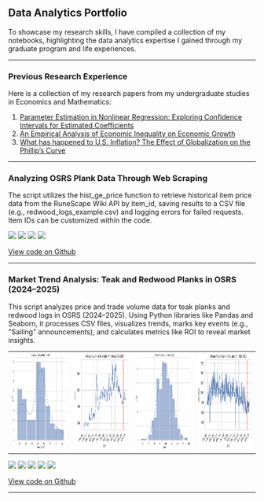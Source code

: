## Data Analytics Portfolio
To showcase my research skills, I have compiled a collection of my notebooks, highlighting the data analytics expertise I gained through my graduate program and life experiences. 

---

### Previous Research Experience
Here is a collection of my research papers from my undergraduate studies in Economics and Mathematics:
1. [Parameter Estimation in Nonlinear Regression: Exploring Confidence Intervals for Estimated Coefficients](https://scholar.umw.edu/student_research/390/)
2. [An Empirical Analysis of Economic Inequality on Economic Growth](https://scholar.umw.edu/student_research/389/)
3. [What has happened to U.S. Inflation? The Effect of Globalization on the Phillip’s Curve](https://blogs.elon.edu/ipe/issues/volume-29-issue-1-2020/)

--- 

### Analyzing OSRS Plank Data Through Web Scraping
The script utilizes the hist_ge_price function to retrieve historical item price data from the RuneScape Wiki API by item_id, saving results to a CSV file (e.g., redwood_logs_example.csv) and logging errors for failed requests. Item IDs can be customized within the code.

[![](https://img.shields.io/badge/Python-white?logo=Python)](#) [![](https://img.shields.io/badge/Jupyter-white?logo=Jupyter)](#) [![](https://img.shields.io/badge/DataExtraction-white?logo=DataExtraction)](#) [![](https://img.shields.io/badge/Runescape-white?logo=Runescape)](#) 

[View code on Github]()

--- 

### Market Trend Analysis: Teak and Redwood Planks in OSRS (2024–2025)
This script analyzes price and trade volume data for teak planks and redwood logs in OSRS (2024–2025). Using Python libraries like Pandas and Seaborn, it processes CSV files, visualizes trends, marks key events (e.g., "Sailing" announcements), and calculates metrics like ROI to reveal market insights.

<table>
  <tr>
    <td><img src="Images/Figure 2025-03-25 212214 (0).png?raw=true" width="300" height="200" /></td>
    <td><img src="Images/Figure 2025-03-25 212214 (1).png?raw=true" width="300" height="200" /></td>
    <td><img src="Images/Figure 2025-03-25 212214 (6).png?raw=true" width="300" height="200"/></td>
    <td><img src="Images/Figure 2025-03-25 212214 (7).png?raw=true" width="300" height="200"/></td>
  <tr>
</table>

[![](https://img.shields.io/badge/Python-white?logo=Python)](#) [![](https://img.shields.io/badge/Jupyter-white?logo=Jupyter)](#) [![](https://img.shields.io/badge/Seaborn-white?logo=Seaborn)](#)
[![](https://img.shields.io/badge/Pandas-white?logo=Pandas)](#) [![](https://img.shields.io/badge/Runescape-white?logo=Runescape)](#)

[View code on Github]()

---

